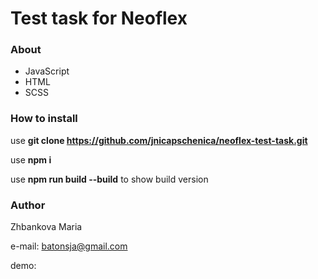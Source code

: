 # Test task for Neoflex

### About
* JavaScript
* HTML
* SCSS

### How to install
use **git clone https://github.com/jnicapschenica/neoflex-test-task.git**

use **npm i**

use **npm run build --build** to show build version

### Author 
Zhbankova Maria

e-mail: batonsja@gmail.com

demo:
